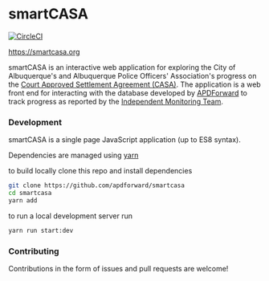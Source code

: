 # smartCASA

[![CircleCI](https://circleci.com/gh/apdforward/smartCASA.svg?style=svg&circle-token=b3ee7df849e1b76bfea81289c7bee63e405418bf)](https://circleci.com/gh/apdforward/smartCASA)

https://smartcasa.org

smartCASA is an interactive web application for exploring the City of Albuquerque's and Albuquerque Police Officers' Association's progress on the [Court Approved Settlement Agreement (CASA)](https://www.cabq.gov/police/documents/first-amended-restates-cour-approved-settlement-agreement.pdf). The application is a web front end for interacting with the database developed by [APDForward](https://www.apdforward.org/) to track progress as reported by the [Independent Monitoring Team](https://www.abqmonitor.org/about).

### Development

smartCASA is a single page JavaScript application (up to ES8 syntax).

Dependencies are managed using [yarn](https://yarnpkg.com/en/)

to build locally clone this repo and install dependencies

```sh
git clone https://github.com/apdforward/smartcasa
cd smartcasa
yarn add
```

to run a local development server run

```sh
yarn run start:dev
```

### Contributing

Contributions in the form of issues and pull requests are welcome!
